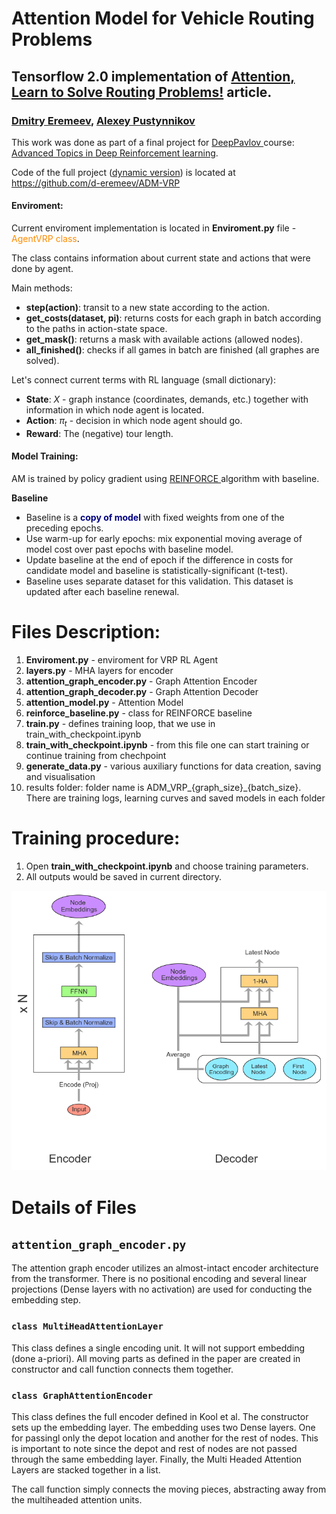 # Attention Model for Vehicle Routing Problems
## Tensorflow 2.0 implementation of <a href="https://arxiv.org/abs/1803.08475">Attention, Learn to Solve Routing Problems!</a> article.

### <a href="https://github.com/d-eremeev/">Dmitry Eremeev</a>, <a href="https://github.com/alexeypustynnikov">Alexey Pustynnikov</a>

This work was done as part of a final project for <a href="http://deeppavlov.ai">DeepPavlov </a> course: <a href="http://deeppavlov.ai/rl_course_2020">Advanced Topics in Deep Reinforcement learning</a>.

Code of the full project (<a href="https://arxiv.org/abs/2002.03282">dynamic version</a>) is located at https://github.com/d-eremeev/ADM-VRP

#### Enviroment:

Current enviroment implementation is located in **Enviroment.py** file - <font color='darkorange'>AgentVRP class</font>.

The class contains information about current state and actions that were done by agent.

Main methods:

- **step(action)**: transit to a new state according to the action.
- **get_costs(dataset, pi)**: returns costs for each graph in batch according to the paths in action-state space.
- **get_mask()**: returns a mask with available actions (allowed nodes).
- **all_finished()**: checks if all games in batch are finished (all graphes are solved).

Let's connect current terms with RL language (small dictionary):

- **State**: $X$ - graph instance (coordinates, demands, etc.) together with information in which node agent is located.
- **Action**: $\pi_t$ - decision in which node agent should go.
- **Reward**: The (negative) tour length.

#### Model Training:

AM is trained by policy gradient using <a href="https://link.springer.com/article/10.1007/BF00992696">REINFORCE </a> algorithm with baseline.

**Baseline**

- Baseline is a <font color='navy'><b>copy of model</b></font> with fixed weights from one of the preceding epochs.
- Use warm-up for early epochs: mix exponential moving average of model cost over past epochs with baseline model.
- Update baseline at the end of epoch if the difference in costs for candidate model and baseline is statistically-significant (t-test).
- Baseline uses separate dataset for this validation. This dataset is updated after each baseline renewal.

# Files Description:

 1) **Enviroment.py** - enviroment for VRP RL Agent
 2) **layers.py** - MHA layers for encoder
 3) **attention_graph_encoder.py** - Graph Attention Encoder
 4) **attention_graph_decoder.py** - Graph Attention Decoder
 5) **attention_model.py** - Attention Model
 6) **reinforce_baseline.py** - class for REINFORCE baseline
 7) **train.py** - defines training loop, that we use in train_with_checkpoint.ipynb
 8) **train_with_checkpoint.ipynb** - from this file one can start training or continue training from chechpoint
 9) **generate_data.py** - various auxiliary functions for data creation, saving and visualisation
 10) results folder: folder name is ADM_VRP_{graph_size}_{batch_size}. There are training logs, learning curves and saved models in each folder 
 
 # Training procedure:
  1) Open  **train_with_checkpoint.ipynb** and choose training parameters.
  2) All outputs would be saved in current directory.

![Encoder/Decoder architecture from Kool et al.](./img/EncoderDecoderAM.png)

# Details of Files

## `attention_graph_encoder.py`

The attention graph encoder utilizes an almost-intact encoder architecture from the transformer. There is no positional encoding and several linear projections (Dense layers with no activation) are used for conducting the embedding step.

### `class MultiHeadAttentionLayer`

This class defines a single encoding unit. It will not support embedding (done a-priori). All moving parts as defined in the paper are created in constructor and call function connects them together.

### `class GraphAttentionEncoder`

This class defines the full encoder defined in Kool et al. The constructor sets up the embedding layer. The embedding uses two Dense layers. One for passingl only the depot location and another for the rest of nodes. This is important to note since the depot and rest of nodes are not passed through the same embedding layer. Finally, the Multi Headed Attention Layers are stacked together in a list.

The call function simply connects the moving pieces, abstracting away from the multiheaded attention units.